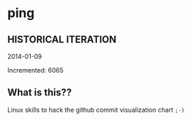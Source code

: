 # ping

## HISTORICAL ITERATION
2014-01-09

Incremented: 6065

## What is this?? 
Linux skills to hack the github commit visualization chart `;-)`
